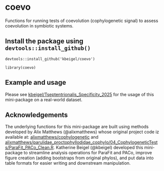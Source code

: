# coevo
Functions for running tests of coevolution (cophylogenetic signal) to assess coevolution in symbiotic systems.


## Install the package using `devtools::install_github()`
```{r}
devtools::install_github('kbeigel/coevo')
```

```{r}
library(coevo)
```

## Example and usage
Please see [kbeigel/Tseptentrionalis_Specificity_2025](https://github.com/kbeigel/Tseptentrionalis_Specificity_2025) for the usage of this mini-package on a real-world dataset.

## Acknowledgements
The underlying functions for this mini-package are built using methods developed by Alix Matthews (@alixmatthews) whose original project code iz available at: [alixmatthews/cophylogenetic](https://github.com/alixmatthews/cophylogenetic) and [alixmatthews/parulidae_proctophyllodidae_cophylo/04_CophylogeneticTests/ParaFit_PACo_Clean.R](https://github.com/alixmatthews/parulidae_proctophyllodidae_cophylo/blob/main/04_CophylogeneticTests/ParaFit_PACo_Clean.R). Katherine Beigel (@kbeigel) developed this mini-package to streamline analysis operations for ParaFit and PACo, improve figure creation (adding bootstraps from original phylos), and put data into table formats for easier writing and downstream manipulation.